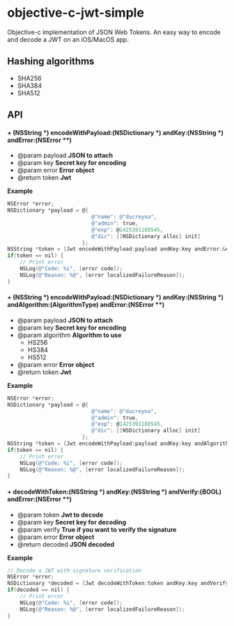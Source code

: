 # objective-c-jwt-simple

Objective-c implementation of JSON Web Tokens. An easy way to encode and decode a JWT on an iOS/MacOS app.

## Hashing algorithms

- SHA256
- SHA384
- SHA512

## API

#### + (NSString *) encodeWithPayload:(NSDictionary *) andKey:(NSString *) andError:(NSError **)

- @param payload **JSON to attach**
- @param key **Secret key for encoding**
- @param error **Error object**
- @return token **Jwt**

**Example**

```objective-c
NSError *error;
NSDictionary *payload = @{
                           @"name": @"ducreyna",
                           @"admin": true,
                           @"exp": @1425391188545,
                           @"dic": [[NSDictionary alloc] init]
                        };
NSString *token = [Jwt encodeWithPayload:payload andKey:key andError:&error];
if(token == nil) {
	// Print error
	NSLog(@"Code: %i", [error code]);
	NSLog(@"Reason: %@", [error localizedFailureReason]);
}
```

#### + (NSString *) encodeWithPayload:(NSDictionary *) andKey:(NSString *) andAlgorithm:(AlgorithmType) andError:(NSError **)

- @param payload **JSON to attach**
- @param key **Secret key for encoding**
- @param algorithm **Algorithm to use**
	- HS256
	- HS384
	- HS512
- @param error **Error object**
- @return token **Jwt**

**Example**

```objective-c
NSError *error;
NSDictionary *payload = @{
                           @"name": @"ducreyna",
                           @"admin": true,
                           @"exp": @1425391188545,
                           @"dic": [[NSDictionary alloc] init]
                        };
NSString *token = [Jwt encodeWithPayload:payload andKey:key andAlgorithm:HS512 andError:&error];
if(token == nil) {
	// Print error
	NSLog(@"Code: %i", [error code]);
	NSLog(@"Reason: %@", [error localizedFailureReason]);
}
```

#### + decodeWithToken:(NSString *) andKey:(NSString *) andVerify:(BOOL) andError:(NSError **)

- @param token **Jwt to decode**
- @param key **Secret key for decoding**
- @param verify **True if you want to verify the signature**
- @param error **Error object**
- @return decoded **JSON decoded**

**Example**

```objective-c
// Decode a JWT with signature verification
NSError *error;
NSDictionary *decoded = [Jwt decodeWithToken:token andKey:key andVerify:true andError:&error]
if(decoded == nil) {
	// Print error
	NSLog(@"Code: %i", [error code]);
	NSLog(@"Reason: %@", [error localizedFailureReason]);
}
```